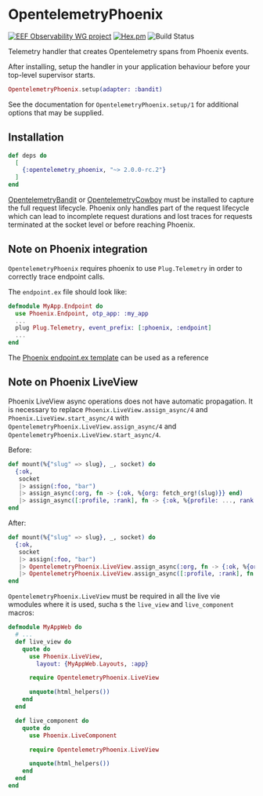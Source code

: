 # OpentelemetryPhoenix

[![EEF Observability WG project](https://img.shields.io/badge/EEF-Observability-black)](https://github.com/erlef/eef-observability-wg)
[![Hex.pm](https://img.shields.io/hexpm/v/opentelemetry_phoenix)](https://hex.pm/packages/opentelemetry_phoenix)
![Build Status](https://github.com/opentelemetry-beam/opentelemetry_phoenix/workflows/Tests/badge.svg)

Telemetry handler that creates Opentelemetry spans from Phoenix events.

After installing, setup the handler in your application behaviour before your
top-level supervisor starts.

```elixir
OpentelemetryPhoenix.setup(adapter: :bandit)
```

See the documentation for `OpentelemetryPhoenix.setup/1` for additional options that
may be supplied.

## Installation

```elixir
def deps do
  [
    {:opentelemetry_phoenix, "~> 2.0.0-rc.2"}
  ]
end
```

[OpentelemetryBandit](https://hex.pm/packages/opentelemetry_bandit) or [OpentelemetryCowboy](https://hex.pm/packages/opentelemetry_cowboy) must be installed to capture the full
request lifecycle. Phoenix only handles part of the request lifecycle which can lead
to incomplete request durations and lost traces for requests terminated at the socket
level or before reaching Phoenix.

## Note on Phoenix integration

`OpentelemetryPhoenix` requires phoenix to use `Plug.Telemetry` in order to correctly trace endpoint calls.

The `endpoint.ex` file should look like:

```Elixir
defmodule MyApp.Endpoint do
  use Phoenix.Endpoint, otp_app: :my_app
  ...
  plug Plug.Telemetry, event_prefix: [:phoenix, :endpoint]
  ...
end
```

The [Phoenix endpoint.ex template](https://github.com/phoenixframework/phoenix/blob/v1.6.0/installer/templates/phx_web/endpoint.ex#L39) can be used as a reference

## Note on Phoenix LiveView

Phoenix LiveView async operations does not have automatic propagation. It is necessary to replace `Phoenix.LiveView.assign_async/4` and `Phoenix.LiveView.start_async/4` with `OpentelemetryPhoenix.LiveView.assign_async/4` and `OpentelemetryPhoenix.LiveView.start_async/4`.

Before:

```elixir
def mount(%{"slug" => slug}, _, socket) do
  {:ok,
   socket
   |> assign(:foo, "bar")
   |> assign_async(:org, fn -> {:ok, %{org: fetch_org!(slug)}} end)
   |> assign_async([:profile, :rank], fn -> {:ok, %{profile: ..., rank: ...}} end)}
end
```

After:

```elixir
def mount(%{"slug" => slug}, _, socket) do
  {:ok,
   socket
   |> assign(:foo, "bar")
   |> OpentelemetryPhoenix.LiveView.assign_async(:org, fn -> {:ok, %{org: fetch_org!(slug)}} end)
   |> OpentelemetryPhoenix.LiveView.assign_async([:profile, :rank], fn -> {:ok, %{profile: ..., rank: ...}} end)}
end
```

`OpentelemetryPhoenix.LiveView` must be required in all the live vie wmodules where it is used, sucha s the `live_view` and `live_component` macros:

```elixir
defmodule MyAppWeb do
  # ...
  def live_view do
    quote do
      use Phoenix.LiveView,
        layout: {MyAppWeb.Layouts, :app}

      require OpentelemetryPhoenix.LiveView

      unquote(html_helpers())
    end
  end

  def live_component do
    quote do
      use Phoenix.LiveComponent

      require OpentelemetryPhoenix.LiveView

      unquote(html_helpers())
    end
  end
end
```
